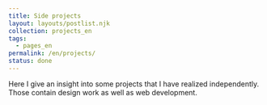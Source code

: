 ```yaml
---
title: Side projects
layout: layouts/postlist.njk
collection: projects_en
tags:
  - pages_en
permalink: /en/projects/
status: done
---
```

Here I give an insight into some projects that I have realized independently. Those contain design work as well as web development.
